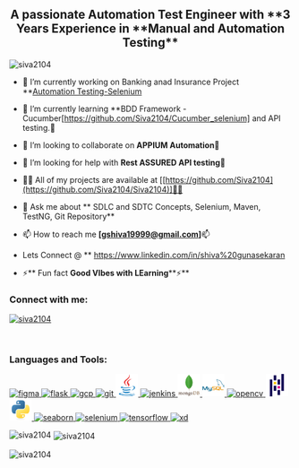 <h2 align="center">A passionate Automation Test Engineer with **3 Years Experience in **Manual and Automation Testing**</h2>

<p align="left"> <img src="https://komarev.com/ghpvc/?username=siva2104&label=Profile%20views&color=0e75b6&style=flat" alt="siva2104" /> </p>

- 🔭 I’m currently working on Banking anad Insurance Project **[Automation Testing-Selenium](https://github.com/Siva2104?tab=repositories)
  
- 🌱 I’m currently learning **BDD Framework - Cucumber[https://github.com/Siva2104/Cucumber_selenium] and API testing.🌱

- 👯 I’m looking to collaborate on **APPIUM Automation**👯

- 🤝 I’m looking for help with **Rest ASSURED API testing**🤝

- 👨‍💻 All of my projects are available at [[https://github.com/Siva2104](https://github.com/Siva2104/Siva2104)]👨‍💻

- 💬 Ask me about ** SDLC and SDTC Concepts, Selenium, Maven, TestNG, Git Repository**

- 📫 How to reach me **[gshiva19999@gmail.com]**📫
  
- Lets Connect @ ** https://www.linkedin.com/in/shiva%20gunasekaran

- ⚡** Fun fact **Good VIbes with LEarning****⚡**


<h3 align="left">Connect with me:</h3>
<p align="left">
</p>


<p align="left"> <a href="https://github.com/ryo-ma/github-profile-trophy"><img src="https://github-profile-trophy.vercel.app/?username=siva2104" alt="siva2104" /></a> </p>

<p align="left"> <a href="https://twitter.com/" target="blank"><img src="https://img.shields.io/twitter/follow/?logo=twitter&style=for-the-badge" alt="" /></a> </p>
<h3 align="left">Languages and Tools:</h3>
<p align="left"> <a href="https://www.figma.com/" target="_blank" rel="noreferrer"> <img src="https://www.vectorlogo.zone/logos/figma/figma-icon.svg" alt="figma" width="40" height="40"/> </a> <a href="https://flask.palletsprojects.com/" target="_blank" rel="noreferrer"> <img src="https://www.vectorlogo.zone/logos/pocoo_flask/pocoo_flask-icon.svg" alt="flask" width="40" height="40"/> </a> <a href="https://cloud.google.com" target="_blank" rel="noreferrer"> <img src="https://www.vectorlogo.zone/logos/google_cloud/google_cloud-icon.svg" alt="gcp" width="40" height="40"/> </a> <a href="https://git-scm.com/" target="_blank" rel="noreferrer"> <img src="https://www.vectorlogo.zone/logos/git-scm/git-scm-icon.svg" alt="git" width="40" height="40"/> </a> <a href="https://www.java.com" target="_blank" rel="noreferrer"> <img src="https://raw.githubusercontent.com/devicons/devicon/master/icons/java/java-original.svg" alt="java" width="40" height="40"/> </a> <a href="https://www.jenkins.io" target="_blank" rel="noreferrer"> <img src="https://www.vectorlogo.zone/logos/jenkins/jenkins-icon.svg" alt="jenkins" width="40" height="40"/> </a> <a href="https://www.mongodb.com/" target="_blank" rel="noreferrer"> <img src="https://raw.githubusercontent.com/devicons/devicon/master/icons/mongodb/mongodb-original-wordmark.svg" alt="mongodb" width="40" height="40"/> </a> <a href="https://www.mysql.com/" target="_blank" rel="noreferrer"> <img src="https://raw.githubusercontent.com/devicons/devicon/master/icons/mysql/mysql-original-wordmark.svg" alt="mysql" width="40" height="40"/> </a> <a href="https://opencv.org/" target="_blank" rel="noreferrer"> <img src="https://www.vectorlogo.zone/logos/opencv/opencv-icon.svg" alt="opencv" width="40" height="40"/> </a> <a href="https://pandas.pydata.org/" target="_blank" rel="noreferrer"> <img src="https://raw.githubusercontent.com/devicons/devicon/2ae2a900d2f041da66e950e4d48052658d850630/icons/pandas/pandas-original.svg" alt="pandas" width="40" height="40"/> </a> <a href="https://www.python.org" target="_blank" rel="noreferrer"> <img src="https://raw.githubusercontent.com/devicons/devicon/master/icons/python/python-original.svg" alt="python" width="40" height="40"/> </a> <a href="https://seaborn.pydata.org/" target="_blank" rel="noreferrer"> <img src="https://seaborn.pydata.org/_images/logo-mark-lightbg.svg" alt="seaborn" width="40" height="40"/> </a> <a href="https://www.selenium.dev" target="_blank" rel="noreferrer"> <img src="https://raw.githubusercontent.com/detain/svg-logos/780f25886640cef088af994181646db2f6b1a3f8/svg/selenium-logo.svg" alt="selenium" width="40" height="40"/> </a> <a href="https://www.tensorflow.org" target="_blank" rel="noreferrer"> <img src="https://www.vectorlogo.zone/logos/tensorflow/tensorflow-icon.svg" alt="tensorflow" width="40" height="40"/> </a> <a href="https://www.adobe.com/products/xd.html" target="_blank" rel="noreferrer"> <img src="https://cdn.worldvectorlogo.com/logos/adobe-xd.svg" alt="xd" width="40" height="40"/> </a> </p>

<p><img align="left" src="https://github-readme-stats.vercel.app/api/top-langs?username=siva2104&show_icons=true&locale=en&layout=compact" alt="siva2104" /></p>




<p>&nbsp;<img align="center" src="https://github-readme-stats.vercel.app/api?username=siva2104&show_icons=true&locale=en" alt="siva2104" /></p>





<p><img align="center" src="https://github-readme-streak-stats.herokuapp.com/?user=siva2104&" alt="siva2104" /></p>
